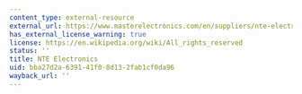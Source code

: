 ```yaml
---
content_type: external-resource
external_url: https://www.masterelectronics.com/en/suppliers/nte-electronics-88/
has_external_license_warning: true
license: https://en.wikipedia.org/wiki/All_rights_reserved
status: ''
title: NTE Electronics
uid: bba27d2a-6391-41f0-8d13-2fab1cf0da96
wayback_url: ''
---
```

